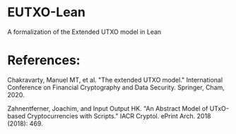 # EUTXO-Lean
A formalization of the Extended UTXO model in Lean

# References:

Chakravarty, Manuel MT, et al. "The extended UTXO model." International Conference on Financial Cryptography and Data Security. Springer, Cham, 2020.

Zahnentferner, Joachim, and Input Output HK. "An Abstract Model of UTxO-based Cryptocurrencies with Scripts." IACR Cryptol. ePrint Arch. 2018 (2018): 469.
